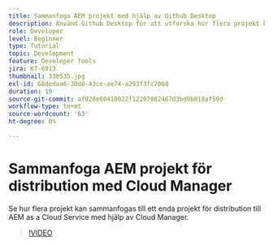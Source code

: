 ```yaml
---
title: Sammanfoga AEM projekt med hjälp av Github Desktop
description: Använd Github Desktop för att utforska hur flera projekt kan sammanfogas till ett enda projekt för distribution till AEM as a Cloud Service med hjälp av Cloud Manager.
role: Developer
level: Beginner
type: Tutorial
topic: Development
feature: Developer Tools
jira: KT-6913
thumbnail: 330535.jpg
exl-id: 68dedaa6-30d8-43ce-ae74-a293f3fc7068
duration: 19
source-git-commit: af928e60410022f12207082467d3bd9b818af59d
workflow-type: tm+mt
source-wordcount: '63'
ht-degree: 0%

---
```


# Sammanfoga AEM projekt för distribution med Cloud Manager

Se hur flera projekt kan sammanfogas till ett enda projekt för distribution till AEM as a Cloud Service med hjälp av Cloud Manager.

>[!VIDEO](https://video.tv.adobe.com/v/330535?quality=12&learn=on)
